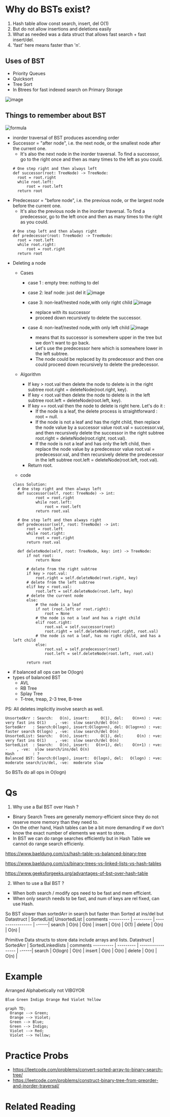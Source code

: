 # Why do BSTs exist?
1. Hash table allow const search, insert, del O(1)
2. But do not allow insertions and deletions easily
3. What as needed was a data struct that allows fast search + fast insert/del.
4. 'fast' here means faster than 'n'.  

## Uses of BST
- Priority Queues
- Quicksort
- Tree Sort
- In Btrees for fast indexed search on Primary Storage

![image](https://user-images.githubusercontent.com/466385/200186914-07b6b979-fe95-464c-aef0-0e3aa34346ca.png)

## Things to remember about BST
![formula](https://leetcode.com/problems/delete-node-in-a-bst/Figures/450/succ2.png)
- inorder traversal of BST produces ascending order
- Successor = "after node", i.e. the next node, or the smallest node after the current one.
  - It's also the next node in the inorder traversal. To find a successor, go to the right once and then as many times to the left as you could.
  ```
  # One step right and then always left
  def successor(root: TreeNode) -> TreeNode:
    root = root.right
    while root.left:
        root = root.left
    return root
    ```
- Predecessor = "before node", i.e. the previous node, or the largest node before the current one.
  - It's also the previous node in the inorder traversal. To find a predecessor, go to the left once and then as many times to the right as you could.
  ```
  # One step left and then always right
  def predecessor(root: TreeNode) -> TreeNode:
    root = root.left
    while root.right:
        root = root.right
    return root
  ```
- Deleting a node
  - Cases
    - case 1 : empty tree: nothing to del        
    - case 2: leaf node: just del it
    ![image](https://user-images.githubusercontent.com/466385/200136464-08517cf4-00e0-4d30-8618-abbbfe46bddf.png)

    - case 3: non-leaf/nested node,with only right child
    ![image](https://user-images.githubusercontent.com/466385/200136486-e8776e7d-6e64-407e-adca-2c57deed8d6d.png)

      - replace with its successor
      - proceed down recursively to delete the successor.
          
    - case 4: non-leaf/nested node,with only left child
    ![image](https://user-images.githubusercontent.com/466385/200136496-e5f24dc8-89f2-47bc-b6a2-121e8811c3f7.png)

      - means that its successor is somewhere upper in the tree but we don't want to go back.
      - Let's use the predecessor here which is somewhere lower in the left subtree. 
      - The node could be replaced by its predecessor and then one could proceed down recursively to delete the predecessor.      

  - Algorithm
    - If key > root.val then delete the node to delete is in the right subtree root.right = deleteNode(root.right, key).
    - If key < root.val then delete the node to delete is in the left subtree root.left = deleteNode(root.left, key).
    - If key == root.val then the node to delete is right here. Let's do it :
      - If the node is a leaf, the delete process is straightforward : root = null.
      - If the node is not a leaf and has the right child, then replace the node value by a successor value root.val = successor.val, and then recursively delete the successor in the right subtree root.right = deleteNode(root.right, root.val).
      - If the node is not a leaf and has only the left child, then replace the node value by a predecessor value root.val = predecessor.val, and then recursively delete the predecessor in the left subtree root.left = deleteNode(root.left, root.val).
    - Return root.
  - code
  ```
  class Solution:
    # One step right and then always left
    def successor(self, root: TreeNode) -> int:
            root = root.right
            while root.left:
                root = root.left
            return root.val
        
    # One step left and then always right
    def predecessor(self, root: TreeNode) -> int:
        root = root.left
        while root.right:
            root = root.right
        return root.val

    def deleteNode(self, root: TreeNode, key: int) -> TreeNode:
        if not root:
            return None

        # delete from the right subtree
        if key > root.val:
            root.right = self.deleteNode(root.right, key)
        # delete from the left subtree
        elif key < root.val:
            root.left = self.deleteNode(root.left, key)
        # delete the current node
        else:
            # the node is a leaf
            if not (root.left or root.right):
                root = None
            # the node is not a leaf and has a right child
            elif root.right:
                root.val = self.successor(root)
                root.right = self.deleteNode(root.right, root.val)
            # the node is not a leaf, has no right child, and has a left child    
            else:
                root.val = self.predecessor(root)
                root.left = self.deleteNode(root.left, root.val)
                        
        return root
  ```
- if balanced all ops can be O(logn)
- types of balanced BST
  - AVL
  - RB Tree
  - Splay Tree
  - T-tree, treap, 2-3 tree, B-tree
  
PS: 
All deletes implicitly involve search as well.
```
UnsortedArr : Search:   O(n), insert:     O(1), del:    O(n+n) : +ve: very fast ins O(1)    , -ve:  slow search/del O(n)
SortedArr   : Search:O(logn), insert:O(logn+n), del: O(logn+n) : +ve: faster search O(logn) , -ve:  slow search/del O(n)
UnsortedList: Search:   O(n), insert:     O(1), del:      O(n) : +ve: very fast ins O(1)    , -ve:  slow search/del O(n)
SortedList  : Search:   O(n), insert:   O(n+1), del:    O(n+1) : +ve:                  -    , -ve:  slow search/ins/del O(n)
Hash        : ?
Balanced BST: Search:O(logn), insert:  O(logn), del:   O(logn) : +ve: moderate search/in/del, -ve:  moderate slow 
```
So BSTs do all ops in O(logn) 

# Qs
1. Why use a Bal BST over Hash ?
 - Binary Search Trees are generally memory-efficient since they do not reserve more memory than they need to.
 - On the other hand, Hash tables can be a bit more demanding if we don't know the exact number of elements we want to store.
 - In BST we can do range searches efficiently but in Hash Table we cannot do range search efficienly.

https://www.baeldung.com/cs/hash-table-vs-balanced-binary-tree

https://www.baeldung.com/cs/binary-trees-vs-linked-lists-vs-hash-tables

https://www.geeksforgeeks.org/advantages-of-bst-over-hash-table

2. When to use a Bal BST ?
- When both search / modify ops need to be fast and mem efficient.
- When only search needs to be fast, and num of keys are rel fixed, can use Hash.

So BST slower than sortedArr in search but faster than Sorted at ins/del but   
Datastruct | SortedList| UnsortedList      | comments
---------- | --------- | ----------------- | ------|
search     | O(n)      | O(n)              | 
insert     | O(n)      | O(1)              |
delete     | O(n)      | O(n)              |

Primitive Data structs to store data include arrays and lists.
Datastruct | SortedArr | SortedLinkedlists | comments
---------- | --------- | ----------------- | ------|
search     | O(logn)   | O(n)              | 
insert     | O(n)      | O(n)              |
delete     | O(n)      | O(n)              |


# Example
Arranged Alphabetically not VIBGYOR
```
Blue Green Indigo Orange Red Violet Yellow
```

```mermaid
graph TD;
  Orange --> Green;
  Orange --> Violet;
  Green --> Blue;
  Green --> Indigo;
  Violet --> Red;
  Violet --> Yellow;
```
# Practice Probs
- https://leetcode.com/problems/convert-sorted-array-to-binary-search-tree/
- https://leetcode.com/problems/construct-binary-tree-from-preorder-and-inorder-traversal/

# Related Reading
